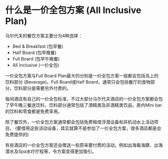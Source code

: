 # 什么是一价全包方案 (All Inclusive Plan)

马尔代夫的餐饮方案主要分为4种选择：
- Bed & Breakfast (包早餐)
- Half Board (包早晚餐)
- Full Board (包早午晚餐)
- All Inclusive (一价全包)

一价全包方案与Full Board Plan最大的分别是一价全包方案一般都会包括岛上的饮料部分 (Beverage)。Full Board或Half Board，通常只会包括餐厅的食物部分，饮料部分是需要另外付费的。

每间酒店有自己的一价全包标准，不过大部分马尔代夫酒店的一价全包方案都会包了早午晚三餐连饮料，饮料部分通常包括了酒精类及非酒精类饮品，房内Mini bar的饮料和零食都是免费享用。

除了餐饮外，一价全包方案通常都会包括免费租借浮潜设备和非机动水上活动项目。 (要借用这些活动设备，其实就算不是参加了一价全包方案，很多酒店都是会免费提供的)

有些酒店的一价全包方案还会赠送一些原来要付费的活动，例如出海看海豚、出海潜水及Spa水疗疗程等，令方案变得更加吸引。
